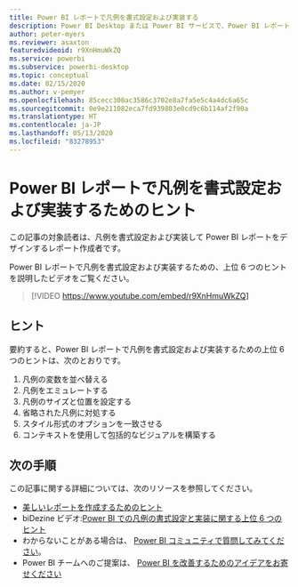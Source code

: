 ```yaml
---
title: Power BI レポートで凡例を書式設定および実装する
description: Power BI Desktop または Power BI サービスで、Power BI レポートのビジュアルの凡例を書式設定および実装するための 6 つのヒントです。
author: peter-myers
ms.reviewer: asaxton
featuredvideoid: r9XnHmuWkZQ
ms.service: powerbi
ms.subservice: powerbi-desktop
ms.topic: conceptual
ms.date: 02/15/2020
ms.author: v-pemyer
ms.openlocfilehash: 85cecc300ac3586c3702e8a7fa5e5c4a4dc6a65c
ms.sourcegitcommit: 0e9e211082eca7fd939803e0cd9c6b114af2f90a
ms.translationtype: HT
ms.contentlocale: ja-JP
ms.lasthandoff: 05/13/2020
ms.locfileid: "83278953"
---
```

# <a name="tips-to-format-and-implement-legends-in-power-bi-reports"></a>Power BI レポートで凡例を書式設定および実装するためのヒント

この記事の対象読者は、凡例を書式設定および実装して Power BI レポートをデザインするレポート作成者です。

Power BI レポートで凡例を書式設定および実装するための、上位 6 つのヒントを説明したビデオをご覧ください。

> [!VIDEO https://www.youtube.com/embed/r9XnHmuWkZQ]

## <a name="tips"></a>ヒント

要約すると、Power BI レポートで凡例を書式設定および実装するための上位 6 つのヒントは、次のとおりです。

1. 凡例の変数を並べ替える
1. 凡例をエミュレートする
1. 凡例のサイズと位置を設定する
1. 省略された凡例に対処する
1. スタイル形式のオプションを一致させる
1. コンテキストを使用して包括的なビジュアルを構築する

## <a name="next-steps"></a>次の手順

この記事に関する詳細については、次のリソースを参照してください。

- [美しいレポートを作成するためのヒント](../create-reports/desktop-tips-and-tricks-for-creating-reports.md)
- biDezine ビデオ:[Power BI での凡例の書式設定と実装に関する上位 6 つのヒント](https://www.youtube.com/watch?v=r9XnHmuWkZQ)
- わからないことがある場合は、 [Power BI コミュニティで質問してみてください](https://community.powerbi.com/)。
- Power BI チームへのご提案は、 [Power BI を改善するためのアイデアをお寄せください](https://ideas.powerbi.com)

